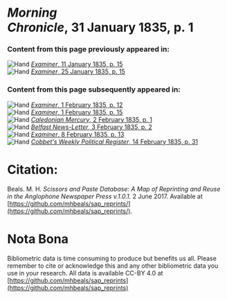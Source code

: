 # *Morning Chronicle*, 31 January 1835, p. 1  
  
### Content from this page previously appeared in:  
![Hand](http://scissorsandpaste.net/wp-content/uploads/2017/06/smallhandpointer.png) [*Examiner*, 11 January 1835, p. 15](https://mhbeals.github.io/sap_html/Examiner/Examiner-11-January-1835-p-15)  
![Hand](http://scissorsandpaste.net/wp-content/uploads/2017/06/smallhandpointer.png) [*Examiner*, 25 January 1835, p. 15](https://mhbeals.github.io/sap_html/Examiner/Examiner-25-January-1835-p-15)  
  
### Content from this page subsequently appeared in:  
![Hand](http://scissorsandpaste.net/wp-content/uploads/2017/06/smallhandpointer.png) [*Examiner*, 1 February 1835, p. 12](https://mhbeals.github.io/sap_html/Examiner/Examiner-1-February-1835-p-12)  
![Hand](http://scissorsandpaste.net/wp-content/uploads/2017/06/smallhandpointer.png) [*Examiner*, 1 February 1835, p. 15](https://mhbeals.github.io/sap_html/Examiner/Examiner-1-February-1835-p-15)  
![Hand](http://scissorsandpaste.net/wp-content/uploads/2017/06/smallhandpointer.png) [*Caledonian Mercury*, 2 February 1835, p. 1](https://mhbeals.github.io/sap_html/Caledonian-Mercury/Caledonian-Mercury-2-February-1835-p-1)  
![Hand](http://scissorsandpaste.net/wp-content/uploads/2017/06/smallhandpointer.png) [*Belfast News-Letter*, 3 February 1835, p. 2](https://mhbeals.github.io/sap_html/Belfast-News-Letter/Belfast-News-Letter-3-February-1835-p-2)  
![Hand](http://scissorsandpaste.net/wp-content/uploads/2017/06/smallhandpointer.png) [*Examiner*, 8 February 1835, p. 13](https://mhbeals.github.io/sap_html/Examiner/Examiner-8-February-1835-p-13)  
![Hand](http://scissorsandpaste.net/wp-content/uploads/2017/06/smallhandpointer.png) [*Cobbet's Weekly Political Register*, 14 February 1835, p. 31](https://mhbeals.github.io/sap_html/Cobbet's-Weekly-Political-Register/Cobbet's-Weekly-Political-Register-14-February-1835-p-31)  


# Citation: 

Beals. M. H. *Scissors and Paste Database: A Map of Reprinting and Reuse in the Anglophone Newspaper Press v.1.0.1.* 2 June 2017. Available at [https://github.com/mhbeals/sap_reprints/](https://github.com/mhbeals/sap_reprints/). 

# Nota Bona

Bibliometric data is time consuming to produce but benefits us all. Please remember to cite or acknowledge this and any other bibliometric data you use in your research. All data is available CC-BY 4.0 at [https://github.com/mhbeals/sap_reprints](https://github.com/mhbeals/sap_reprints)